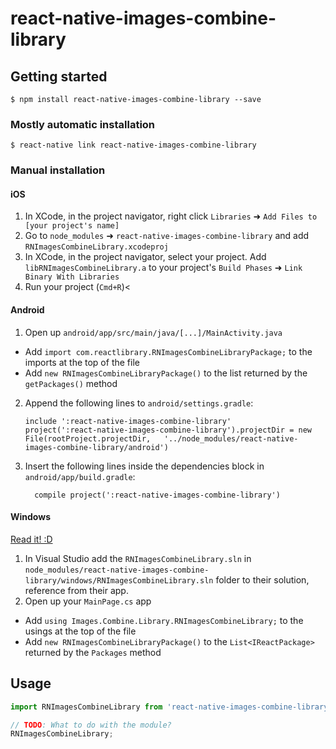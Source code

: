 
# react-native-images-combine-library

## Getting started

`$ npm install react-native-images-combine-library --save`

### Mostly automatic installation

`$ react-native link react-native-images-combine-library`

### Manual installation


#### iOS

1. In XCode, in the project navigator, right click `Libraries` ➜ `Add Files to [your project's name]`
2. Go to `node_modules` ➜ `react-native-images-combine-library` and add `RNImagesCombineLibrary.xcodeproj`
3. In XCode, in the project navigator, select your project. Add `libRNImagesCombineLibrary.a` to your project's `Build Phases` ➜ `Link Binary With Libraries`
4. Run your project (`Cmd+R`)<

#### Android

1. Open up `android/app/src/main/java/[...]/MainActivity.java`
  - Add `import com.reactlibrary.RNImagesCombineLibraryPackage;` to the imports at the top of the file
  - Add `new RNImagesCombineLibraryPackage()` to the list returned by the `getPackages()` method
2. Append the following lines to `android/settings.gradle`:
  	```
  	include ':react-native-images-combine-library'
  	project(':react-native-images-combine-library').projectDir = new File(rootProject.projectDir, 	'../node_modules/react-native-images-combine-library/android')
  	```
3. Insert the following lines inside the dependencies block in `android/app/build.gradle`:
  	```
      compile project(':react-native-images-combine-library')
  	```

#### Windows
[Read it! :D](https://github.com/ReactWindows/react-native)

1. In Visual Studio add the `RNImagesCombineLibrary.sln` in `node_modules/react-native-images-combine-library/windows/RNImagesCombineLibrary.sln` folder to their solution, reference from their app.
2. Open up your `MainPage.cs` app
  - Add `using Images.Combine.Library.RNImagesCombineLibrary;` to the usings at the top of the file
  - Add `new RNImagesCombineLibraryPackage()` to the `List<IReactPackage>` returned by the `Packages` method


## Usage
```javascript
import RNImagesCombineLibrary from 'react-native-images-combine-library';

// TODO: What to do with the module?
RNImagesCombineLibrary;
```
  